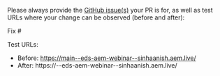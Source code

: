 Please always provide the [GitHub issue(s)](../issues) your PR is for, as well as test URLs where your change can be observed (before and after):

Fix #<gh-issue-id>

Test URLs:
- Before: https://main--eds-aem-webinar--sinhaanish.aem.live/
- After: https://<branch>--eds-aem-webinar--sinhaanish.aem.live/
